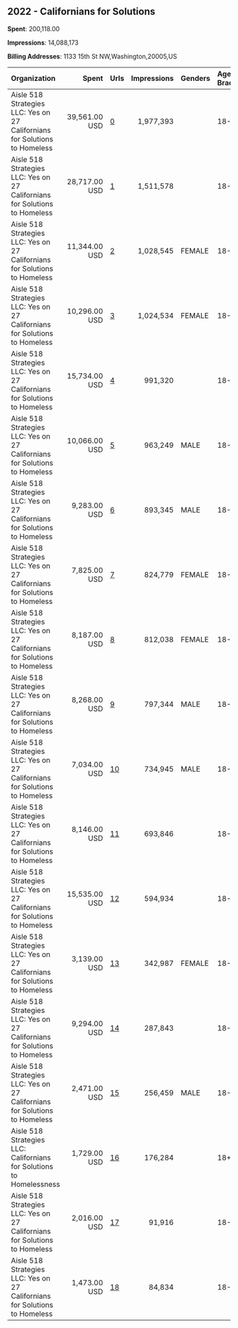 ## 2022 - Californians for Solutions 
**Spent**: 200,118.00

**Impressions**: 14,088,173

**Billing Addresses**: 1133 15th St NW,Washington,20005,US

|Organization|Spent|Urls|Impressions|Genders|Age Brackets|Country Codes|
|:---|---:|:---|---:|:---|:---|:---|
|Aisle 518 Strategies LLC: Yes on 27 Californians for Solutions to Homeless|39,561.00 USD|[0](https://www.snap.com/political-ads/asset/ccbc46d93d060a91ff8e14b0f1b76c7e408435d0bf0fa586c3a21bf550385233?mediaType=mp4)|1,977,393||18-44|united states|
|Aisle 518 Strategies LLC: Yes on 27 Californians for Solutions to Homeless|28,717.00 USD|[1](https://www.snap.com/political-ads/asset/ccbc46d93d060a91ff8e14b0f1b76c7e408435d0bf0fa586c3a21bf550385233?mediaType=mp4)|1,511,578||18-44|united states|
|Aisle 518 Strategies LLC: Yes on 27 Californians for Solutions to Homeless|11,344.00 USD|[2](https://www.snap.com/political-ads/asset/7d8511306994586618d9344084849452a7dccc0dfd439ad69b3a01aa8bca2a0f?mediaType=png)|1,028,545|FEMALE|18-44|united states|
|Aisle 518 Strategies LLC: Yes on 27 Californians for Solutions to Homeless|10,296.00 USD|[3](https://www.snap.com/political-ads/asset/5eca4ff37e9d32cc3072598082ddbf00996aa109ed6d72244f032f2c9bc43ed3?mediaType=mp4)|1,024,534|FEMALE|18-44|united states|
|Aisle 518 Strategies LLC: Yes on 27 Californians for Solutions to Homeless|15,734.00 USD|[4](https://www.snap.com/political-ads/asset/3c008445acde6d6ec6fc992d2593b5551a5b3c29e3a65a96bfb10b37b245cb06?mediaType=mp4)|991,320||18-44|united states|
|Aisle 518 Strategies LLC: Yes on 27 Californians for Solutions to Homeless|10,066.00 USD|[5](https://www.snap.com/political-ads/asset/5eca4ff37e9d32cc3072598082ddbf00996aa109ed6d72244f032f2c9bc43ed3?mediaType=mp4)|963,249|MALE|18-44|united states|
|Aisle 518 Strategies LLC: Yes on 27 Californians for Solutions to Homeless|9,283.00 USD|[6](https://www.snap.com/political-ads/asset/7d8511306994586618d9344084849452a7dccc0dfd439ad69b3a01aa8bca2a0f?mediaType=png)|893,345|MALE|18-44|united states|
|Aisle 518 Strategies LLC: Yes on 27 Californians for Solutions to Homeless|7,825.00 USD|[7](https://www.snap.com/political-ads/asset/f9a4443105517c4a757d063e23c91e9c72115ca9868be3c1eaf68f73b4384790?mediaType=mp4)|824,779|FEMALE|18-44|united states|
|Aisle 518 Strategies LLC: Yes on 27 Californians for Solutions to Homeless|8,187.00 USD|[8](https://www.snap.com/political-ads/asset/032b723ed0ce6d04d332270db7fb7d990bd52122eabacf72010337a635b00276?mediaType=mp4)|812,038|FEMALE|18-44|united states|
|Aisle 518 Strategies LLC: Yes on 27 Californians for Solutions to Homeless|8,268.00 USD|[9](https://www.snap.com/political-ads/asset/032b723ed0ce6d04d332270db7fb7d990bd52122eabacf72010337a635b00276?mediaType=mp4)|797,344|MALE|18-44|united states|
|Aisle 518 Strategies LLC: Yes on 27 Californians for Solutions to Homeless|7,034.00 USD|[10](https://www.snap.com/political-ads/asset/f9a4443105517c4a757d063e23c91e9c72115ca9868be3c1eaf68f73b4384790?mediaType=mp4)|734,945|MALE|18-44|united states|
|Aisle 518 Strategies LLC: Yes on 27 Californians for Solutions to Homeless|8,146.00 USD|[11](https://www.snap.com/political-ads/asset/3c008445acde6d6ec6fc992d2593b5551a5b3c29e3a65a96bfb10b37b245cb06?mediaType=mp4)|693,846||18-44|united states|
|Aisle 518 Strategies LLC: Yes on 27 Californians for Solutions to Homeless|15,535.00 USD|[12](https://www.snap.com/political-ads/asset/4b893f19573f75e47b98551ae50861c6e95d5b648b20877dd532f4a94105f0c4?mediaType=mp4)|594,934||18-44|united states|
|Aisle 518 Strategies LLC: Yes on 27 Californians for Solutions to Homeless|3,139.00 USD|[13](https://www.snap.com/political-ads/asset/ec3ec3d69d2782ec8935ae62e731f3658fbe9c9e27b1b6dd76054fa53c8210ee?mediaType=mp4)|342,987|FEMALE|18-44|united states|
|Aisle 518 Strategies LLC: Yes on 27 Californians for Solutions to Homeless|9,294.00 USD|[14](https://www.snap.com/political-ads/asset/226acbb0b9b7ab589880f97bb8a17490df5069e8cbf8b73b16d960c2448af108?mediaType=mp4)|287,843||18-44|united states|
|Aisle 518 Strategies LLC: Yes on 27 Californians for Solutions to Homeless|2,471.00 USD|[15](https://www.snap.com/political-ads/asset/ec3ec3d69d2782ec8935ae62e731f3658fbe9c9e27b1b6dd76054fa53c8210ee?mediaType=mp4)|256,459|MALE|18-44|united states|
|Aisle 518 Strategies LLC: Californians for Solutions to Homelessness|1,729.00 USD|[16](https://www.snap.com/political-ads/asset/f9b807da29faf875dd7dc0caa62e8a67d44145abdaa6ad6f679d9ab723992af7?mediaType=mp4)|176,284||18+|united states|
|Aisle 518 Strategies LLC: Yes on 27 Californians for Solutions to Homeless|2,016.00 USD|[17](https://www.snap.com/political-ads/asset/a9519806eb3760faf5fa247e39978d504fc288e4b6e8680ddfda65c76d6aea75?mediaType=mp4)|91,916||18-44|united states|
|Aisle 518 Strategies LLC: Yes on 27 Californians for Solutions to Homeless|1,473.00 USD|[18](https://www.snap.com/political-ads/asset/1d77cf32cf473daf7db887dea451828fadb62df52d265e011e883c616092c9d1?mediaType=mp4)|84,834||18-44|united states|

